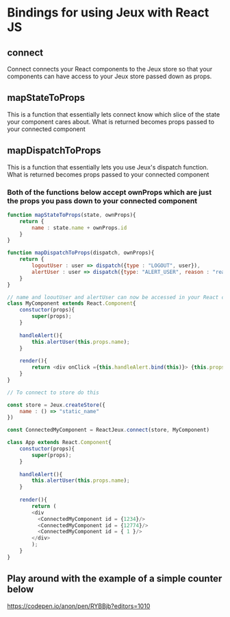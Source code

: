 # Bindings for using Jeux with React JS

## connect

Connect connects your React components to the Jeux store so that your components can have access to your Jeux
store passed down as props.

## mapStateToProps

This is a function that essentially lets connect know which slice of the state your component cares about. What is returned becomes
props passed to your connected component


## mapDispatchToProps

This is a function that essentially lets you use Jeux's dispatch function. What is returned becomes
props passed to your connected component

### Both of the functions below accept ownProps which are just the props you pass down to your connected component

```javascript
function mapStateToProps(state, ownProps){
    return {
        name : state.name + ownProps.id
    }
}


```

```javascript
function mapDispatchToProps(dispatch, ownProps){
    return {
        logoutUser : user => dispatch({type : "LOGOUT", user}),
        alertUser : user => dispatch({type: "ALERT_USER", reason : "reason....", user})
    }
}

```

```javascript
// name and looutUser and alertUser can now be accessed in your React component as a prop
class MyComponent extends React.Component{
    constuctor(props){
        super(props);
    }
    
    handleAlert(){
        this.alertUser(this.props.name);
    }
    
    render(){
        return <div onClick ={this.handleAlert.bind(this)}> {this.props.name}</div>
    }
}

// To connect to store do this

const store = Jeux.createStore({
    name : () => "static_name"
})

const ConnectedMyComponent = ReactJeux.connect(store, MyComponent)

class App extends React.Component{
    constuctor(props){
        super(props);
    }
    
    handleAlert(){
        this.alertUser(this.props.name);
    }
    
    render(){
        return (
        <div
          <ConnectedMyComponent id = {1234}/>
          <ConnectedMyComponent id = {12774}/>
          <ConnectedMyComponent id = { 1 }/>
        </div>
        );
    }
}
```

## Play around with the example of a simple counter below

https://codepen.io/anon/pen/RYBBjb?editors=1010
